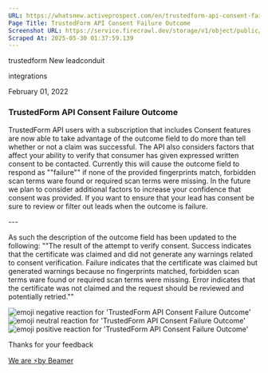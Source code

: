 ```yaml
---
URL: https://whatsnew.activeprospect.com/en/trustedform-api-consent-failure-outcome
Page Title: TrustedForm API Consent Failure Outcome
Screenshot URL: https://service.firecrawl.dev/storage/v1/object/public/media/screenshot-e033244a-88fd-4ffe-8989-21df06514c3b.png
Scraped At: 2025-05-30 01:37:59.139
---
```


trustedform
New
leadconduit

integrations

February 01, 2022

### TrustedForm API Consent Failure Outcome

TrustedForm API users with a subscription that includes Consent features are now able to take advantage of the outcome field to do more than tell whether or not a claim was successful. The API also considers factors that affect your ability to verify that consumer has given expressed written consent to be contacted. Currently this will cause the outcome field to respond as ""failure"" if none of the provided fingerprints match, forbidden scan terms ware found or required scan terms were missing. In the future we plan to consider additional factors to increase your confidence that consent was provided. If you want to ensure that your lead has consent be sure to review or filter out leads when the outcome is failure.

\-\-\-

As such the description of the outcome field has been updated to the following:
""The result of the attempt to verify consent. Success indicates that the certificate was claimed and did not generate any warnings related to consent verification. Failure indicates that the certificate was claimed but generated warnings because no fingerprints matched, forbidden scan terms ware found or required scan terms were missing. Error indicates that the certificate was not claimed and the request should be reviewed and potentially retried.""

![emoji negative reaction for 'TrustedForm API Consent Failure Outcome'](https://app.getbeamer.com/images/emojiNeg.svg)![emoji neutral reaction for 'TrustedForm API Consent Failure Outcome'](https://app.getbeamer.com/images/emojiNeut.svg)![emoji positive reaction for 'TrustedForm API Consent Failure Outcome'](https://app.getbeamer.com/images/emojiPos.svg)

Thanks for your feedback

[We are ⚡by Beamer](https://www.getbeamer.com/?ref=watermark_MErKJCnu12412_public&company=ActiveProspect&watermarkRef=powered&utm_term=MErKJCnu12412&utm_content=ActiveProspect&utm_source=standalone&utm_medium=footer&utm_campaign=powered)
